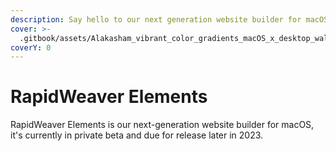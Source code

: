 ```yaml
---
description: Say hello to our next generation website builder for macOS.
cover: >-
  .gitbook/assets/Alakasham_vibrant_color_gradients_macOS_x_desktop_wallpaper_det_fd44acf7-454d-48cb-9ba3-653c8dd54c73.jpg
coverY: 0
---
```


# RapidWeaver Elements

RapidWeaver Elements is our next-generation website builder for macOS, it's currently in private beta and due for release later in 2023.

